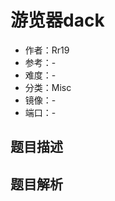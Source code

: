 # 游览器dack

- 作者：Rr19
- 参考：-
- 难度：-
- 分类：Misc
- 镜像：-
- 端口：-

## 题目描述

<description>

## 题目解析

<analysis>
